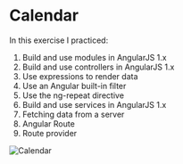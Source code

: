 # Calendar
In this exercise I practiced:
1. Build and use modules in AngularJS 1.x
2. Build and use controllers in AngularJS 1.x
3. Use expressions to render data
4. Use an Angular built-in filter
5. Use the ng-repeat directive
6. Build and use services in AngularJS 1.x
7. Fetching data from a server
8. Angular Route
9. Route provider
<img src="https://res.cloudinary.com/mokaweb/image/upload/v1592345440/Codecademy%20Angular/calendar.gif" alt="Calendar">
